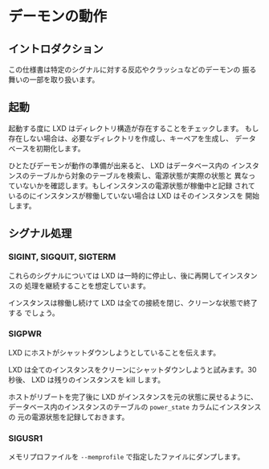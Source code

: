 # デーモンの動作
<!-- Daemon behavior -->
## イントロダクション <!-- Introduction -->

<!--
This specification covers some of the daemon's behavior, such as
reaction to given signals, crashes, ...
-->
この仕様書は特定のシグナルに対する反応やクラッシュなどのデーモンの
振る舞いの一部を取り扱います。

## 起動 <!-- Startup -->
<!--
On every start, LXD checks that its directory structure exists. If it
doesn't, it'll create the required directories, generate a keypair and
initialize the database.
-->
起動する度に LXD はディレクトリ構造が存在することをチェックします。
もし存在しない場合は、必要なディレクトリを作成し、キーペアを生成し、
データベースを初期化します。

<!--
Once the daemon is ready for work, LXD will scan the instances table
for any instance for which the stored power state differs from the
current one. If an instance's power state was recorded as running and the
instance isn't running, LXD will start it.
-->
ひとたびデーモンが動作の準備が出来ると、 LXD はデータベース内の
インスタンスのテーブルから対象のテーブルを検索し、電源状態が実際の状態と
異なっていないかを確認します。もしインスタンスの電源状態が稼働中と記録
されているのにインスタンスが稼働していない場合は LXD はそのインスタンスを
開始します。

## シグナル処理 <!-- Signal handling -->
### SIGINT, SIGQUIT, SIGTERM
<!--
For those signals, LXD assumes that it's being temporarily stopped and
will be restarted at a later time to continue handling the instances.
-->
これらのシグナルについては LXD は一時的に停止し、後に再開してインスタンスの
処理を継続することを想定しています。

<!--
The instances will keep running and LXD will close all connections and
exit cleanly.
-->
インスタンスは稼働し続けて LXD は全ての接続を閉じ、クリーンな状態で終了する
でしょう。

### SIGPWR
<!--
Indicates to LXD that the host is going down.
-->
LXD にホストがシャットダウンしようとしていることを伝えます。

<!--
LXD will attempt a clean shutdown of all the instances. After 30s, it
will kill any remaining instance.
-->
LXD は全てのインスタンスをクリーンにシャットダウンしようと試みます。30秒後、
LXD は残りのインスタンスを kill します。

<!--
The instance `power_state` in the instances table is kept as it was so
that LXD after the host is done rebooting can restore the instances as
they were.
-->
ホストがリブートを完了後に LXD がインスタンスを元の状態に戻せるように、
データベース内のインスタンスのテーブルの `power_state` カラムにインスタンスの
元の電源状態を記録しておきます。

### SIGUSR1
<!--
Write a memory profile dump to the file specified with `\-\-memprofile`.
-->
メモリプロファイルを `--memprofile` で指定したファイルにダンプします。
